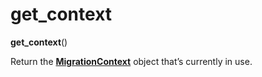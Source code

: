 # get_context

**get_context**()

[MigrationContext]: ../en/api/runtime.html#alembic.runtime.migration.MigrationContext

Return the **[MigrationContext]** object that’s currently in use.
